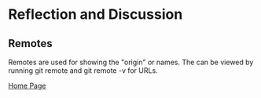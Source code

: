 # Reflection and Discussion

## Remotes
Remotes are used for showing the "origin" or names. The can be viewed by running git remote and git remote -v for URLs.


[Home Page](README.md)
